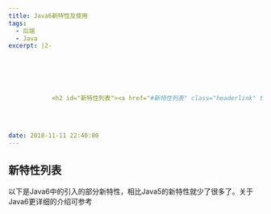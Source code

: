 ```yaml
---
title: Java6新特性及使用
tags:
  - 后端
  - Java
excerpt: |2-

      
        
        
          
          
            <h2 id="新特性列表"><a href="#新特性列表" class="headerlink" title="新特性列表"></a>新特性列表</h2><p>以下是Java6中的引入的部分新特性，相比Java5的新特性就少了很多了。关于Java6更详细的介绍可参考<a
          
        
      
      
date: 2018-11-11 22:40:00
---
```


## [](#新特性列表 "新特性列表")新特性列表

以下是Java6中的引入的部分新特性，相比Java5的新特性就少了很多了。关于Java6更详细的介绍可参考
<!-- more -->
